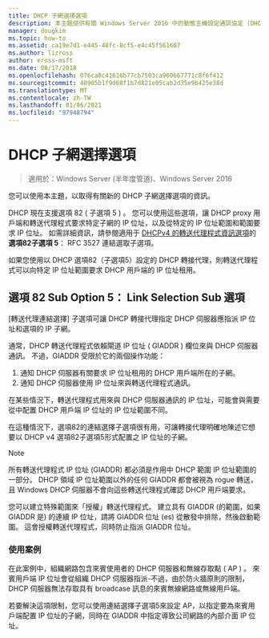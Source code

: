 ```yaml
---
title: DHCP 子網選擇選項
description: 本主題提供有關 Windows Server 2016 中的動態主機設定通訊協定 (DHCP) 之 DHCP 子網選擇選項的資訊。
manager: dougkim
ms.topic: how-to
ms.assetid: ca19e7d1-e445-48fc-8cf5-e4c45f561607
ms.author: lizross
author: eross-msft
ms.date: 08/17/2018
ms.openlocfilehash: 076ca8c41616b77cb7503ca960667771c8f6f412
ms.sourcegitcommit: 40905b1f9d68f1b7d821e05cab2d35e9b425e38d
ms.translationtype: MT
ms.contentlocale: zh-TW
ms.lasthandoff: 01/06/2021
ms.locfileid: "97948794"
---
```

# <a name="dhcp-subnet-selection-options"></a>DHCP 子網選擇選項

>適用於：Windows Server (半年度管道)、Windows Server 2016

您可以使用本主題，以取得有關新的 DHCP 子網選擇選項的資訊。

DHCP 現在支援選項 82 \( 子選項 5 \) 。 您可以使用這些選項，讓 DHCP proxy 用戶端和轉送代理程式要求特定子網的 IP 位址，以及從特定的 IP 位址範圍和範圍要求 IP 位址。  如需詳細資訊，請參閱適用于 [DHCPv4 的轉送代理程式資訊選項](https://tools.ietf.org/html/rfc3527)的 **選項82子選項 5**： RFC 3527 連結選取子選項。

如果您使用以 DHCP 選項82（子選項5）設定的 DHCP 轉接代理，則轉送代理程式可以向特定 IP 位址範圍要求 DHCP 用戶端的 IP 位址租用。


## <a name="option-82-sub-option-5-link-selection-sub-option"></a>選項 82 Sub Option 5： Link Selection Sub 選項

[轉送代理連結選擇] 子選項可讓 DHCP 轉接代理指定 DHCP 伺服器應指派 IP 位址和選項的 IP 子網。

通常，DHCP 轉送代理程式依賴閘道 IP 位址 \( GIADDR \) 欄位來與 DHCP 伺服器通訊。 不過，GIADDR 受限於它的兩個操作功能：

1. 通知 DHCP 伺服器有關要求 IP 位址租用的 DHCP 用戶端所在的子網。
2. 通知 DHCP 伺服器使用 IP 位址來與轉送代理程式通訊。

在某些情況下，轉送代理程式用來與 DHCP 伺服器通訊的 IP 位址，可能會與需要從中配置 DHCP 用戶端 IP 位址的 IP 位址範圍不同。

在這種情況下，選項82的連結選擇子選項很有用，可讓轉接代理明確地陳述它想要以 DHCP v4 選項82子選項5形式配置之 IP 位址的子網。

> [!NOTE]
>
> 所有轉送代理程式 IP 位址 (GIADDR) 都必須是作用中 DHCP 範圍 IP 位址範圍的一部分。 DHCP 領域 IP 位址範圍以外的任何 GIADDR 都會被視為 rogue 轉送，且 Windows DHCP 伺服器不會向這些轉送代理程式確認 DHCP 用戶端要求。
>
> 您可以建立特殊範圍來「授權」轉送代理程式。 建立具有 GIADDR (的範圍，如果 GIADDR 是) 的連續 IP 位址，請將 GIADDR 位址 (es) 從散發中排除，然後啟動範圍。 這會授權轉送代理程式，同時防止指派 GIADDR 位址。


### <a name="use-case-scenario"></a>使用案例

在此案例中，組織網路包含來賓使用者的 DHCP 伺服器和無線存取點 \( AP \) 。 來賓用戶端 IP 位址會從組織 DHCP 伺服器指派-不過，由於防火牆原則的限制，DHCP 伺服器無法存取具有 broadcase 訊息的來賓無線網路或無線用戶端。

若要解決這項限制，您可以使用連結選擇子選項5來設定 AP，以指定要為來賓用戶端配置 IP 位址的子網，同時在 GIADDR 中指定導致公司網路的內部介面 IP 位址。
